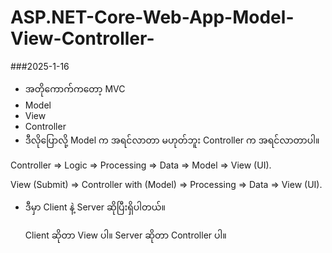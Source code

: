 # ASP.NET-Core-Web-App-Model-View-Controller-

###2025-1-16
- အတိုကောက်ကတော့ MVC
- Model
- View
- Controller
- ဒီလိုပြောလို့ Model က အရင်လာတာ မဟုတ်ဘူး Controller က အရင်လာတာပါ။
  

Controller => Logic => Processing => Data => Model => View (UI).

View (Submit) => Controller with (Model) => Processing => Data => View (UI).

- ဒီမှာ Client နဲ့ Server ဆိုပြီးရှိပါတယ်။

  Client ဆိုတာ View ပါ။
  Server ဆိုတာ Controller ပါ။

  
